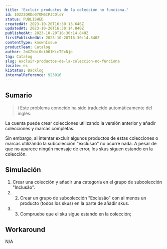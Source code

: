 ```yaml
---
title: 'Excluir productos de la colección no funciona.'
id: 102Z3QRDo07OM6IPJCDlsY
status: PUBLISHED
createdAt: 2023-10-20T16:30:13.646Z
updatedAt: 2023-10-20T16:30:14.840Z
publishedAt: 2023-10-20T16:30:14.840Z
firstPublishedAt: 2023-10-20T16:30:14.840Z
contentType: knownIssue
productTeam: Catalog
author: 2mXZkbi0oi061KicTExNjo
tag: Catalog
slug: excluir-productos-de-la-coleccion-no-funciona
locale: es
kiStatus: Backlog
internalReference: 923016
---
```


## Sumario

>ℹ️ Este problema conocido ha sido traducido automáticamente del inglés.


La cuenta puede crear colecciones utilizando la versión anterior y añadir colecciones y marcas completas.

Sin embargo, al intentar excluir algunos productos de estas colecciones o marcas utilizando la subcolección "exclusao" no ocurre nada. A pesar de que no aparece ningún mensaje de error, los skus siguen estando en la colección.


##

## Simulación



1. Crear una colección y añadir una categoría en el grupo de subcolección "Inclusão".
2. 2. Crear un grupo de subcolección "Exclusão" con al menos un producto (todos los skus) en la parte de añadir skus.
3. 3. Compruebe que el sku sigue estando en la colección;


##

## Workaround


N/A





